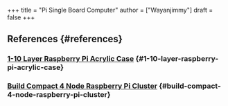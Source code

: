 +++
title = "Pi Single Board Computer"
author = ["Wayanjimmy"]
draft = false
+++

## References {#references}


### [1-10 Layer Raspberry Pi Acrylic Case](https://www.aliexpress.com/item/4000039986695.html?spm=a2g0s.9042311.0.0.14ce4c4d7m01Dk) {#1-10-layer-raspberry-pi-acrylic-case}


### [Build Compact 4 Node Raspberry Pi Cluster](https://makezine.com/projects/build-a-compact-4-node-raspberry-pi-cluster/) {#build-compact-4-node-raspberry-pi-cluster}
